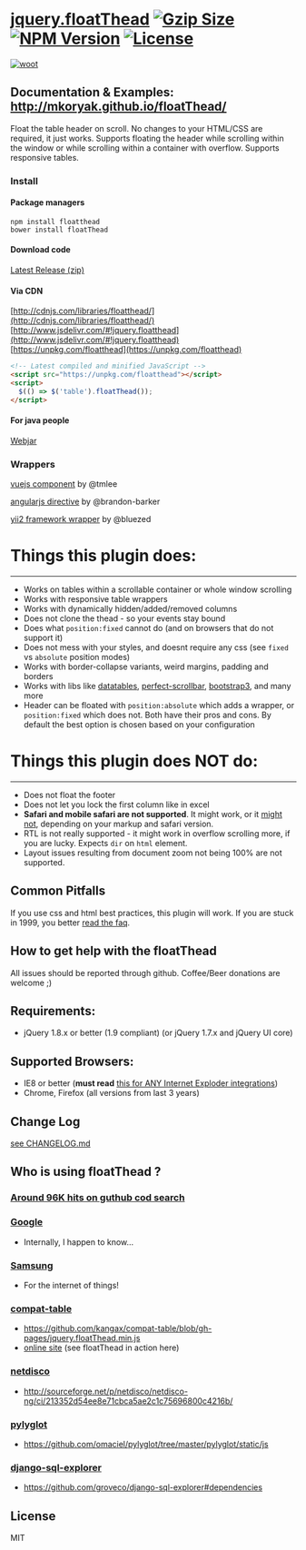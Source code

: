 <p align="left">
<h1>
    <a href="https://github.com/mkoryak/floatThead/releases">jquery.floatThead</a>
    <a href="https://unpkg.com/floatthead/dist/jquery.floatThead.min.js"><img
            src="http://img.badgesize.io/https://unpkg.com/floatthead/dist/jquery.floatThead.min.js?compression=gzip&style=flat-square"
            alt="Gzip Size"></a>
    <a href="https://www.npmjs.com/package/floatthead"><img src="https://img.shields.io/npm/v/floatthead.svg?style=flat-square"
                                                       alt="NPM Version"></a>
    <a href="https://github.com/mkoryak/floatThead/blob/master/LICENSE"><img
            src="https://img.shields.io/npm/l/floatthead.svg?style=flat-square" alt="License"></a>
</h1>
</p>


[![woot](http://giant.gfycat.com/AnyGloriousAlpaca.gif "or just click")](http://mkoryak.github.io/floatThead/)

## Documentation & Examples: http://mkoryak.github.io/floatThead/

Float the table header on scroll. No changes to your HTML/CSS are required, it just works.
Supports floating the header while scrolling within the window or while scrolling within a container with overflow.
Supports responsive tables.

### Install

#### Package managers
```console
npm install floatthead
bower install floatThead
```
#### Download code
[Latest Release (zip)](https://github.com/mkoryak/floatThead/archive/2.1.3.zip)

#### Via CDN
[http://cdnjs.com/libraries/floatthead/](http://cdnjs.com/libraries/floatthead/)    
[http://www.jsdelivr.com/#!jquery.floatthead](http://www.jsdelivr.com/#!jquery.floatthead)    
[https://unpkg.com/floatthead](https://unpkg.com/floatthead)    

```html
<!-- Latest compiled and minified JavaScript -->
<script src="https://unpkg.com/floatthead"></script>
<script>
  $(() => $('table').floatThead());
</script>
```

#### For java people
[Webjar](https://github.com/webjars/floatThead)

### Wrappers
[vuejs component](https://github.com/tmlee/vue-floatThead) by @tmlee

[angularjs directive](https://github.com/brandon-barker/angular-floatThead) by @brandon-barker

[yii2 framework wrapper](https://github.com/bluezed/yii2-floatThead) by @bluezed

# Things this plugin does:
---------
-   Works on tables within a scrollable container or whole window scrolling
-   Works with responsive table wrappers
-   Works with dynamically hidden/added/removed columns
-   Does not clone the thead - so your events stay bound
-   Does what `position:fixed` cannot do (and on browsers that do not support it)
-   Does not mess with your styles, and doesnt require any css (see `fixed` vs `absolute` position modes)
-   Works with border-collapse variants, weird margins, padding and borders
-   Works with libs like [datatables](http://datatables.net), [perfect-scrollbar](http://mkoryak.github.io/floatThead/examples/perfect-scrollbar/), [bootstrap3](http://mkoryak.github.io/floatThead/examples/bootstrap3/), and many more
-   Header can be floated with `position:absolute` which adds a wrapper, or `position:fixed` which does not. Both have their pros and cons. By default the best option is chosen based on your configuration


# Things this plugin does NOT do:
---------
-  Does not float the footer
-  Does not let you lock the first column like in excel
-  **Safari and mobile safari are not supported**. It might work, or it [might not](https://github.com/mkoryak/floatThead/issues/108), depending on your markup and safari version.
-  RTL is not really supported - it might work in overflow scrolling more, if you are lucky. Expects `dir` on `html` element.
-  Layout issues resulting from document zoom not being 100% are not supported.


Common Pitfalls
------
If you use css and html best practices, this plugin will work. If you are stuck in 1999, you better [read the faq](http://mkoryak.github.io/floatThead/faq/).

How to get help with the floatThead
------------
All issues should be reported through github. Coffee/Beer donations are welcome ;)

Requirements:
-------------

-   jQuery 1.8.x or better (1.9 compliant) (or jQuery 1.7.x and jQuery UI core)

Supported Browsers:
-------------
-   IE8 or better (**must read** [this for ANY Internet Exploder integrations](http://mkoryak.github.io/floatThead/examples/row-groups/))
-   Chrome, Firefox (all versions from last 3 years)


Change Log
----------
[see CHANGELOG.md](https://github.com/mkoryak/floatThead/blob/master/CHANGELOG.md)


## Who is using floatThead ?

### [Around 96K hits on guthub cod search](https://github.com/search?q=floatThead&ref=reposearch&type=Code&utf8=%E2%9C%93)

### [Google](https://www.youtube.com/watch?v=dQw4w9WgXcQ) 
- Internally, I happen to know...

### [Samsung](https://github.com/Samsung/iotjscode/blob/3d4de15ea32d27dce5885b2c8c9e3a783c846311/www/scripts/app/main.js#L234)
- For the internet of things!

### [compat-table](https://github.com/kangax/compat-table/) 
- https://github.com/kangax/compat-table/blob/gh-pages/jquery.floatThead.min.js
- [online site](http://kangax.github.io/compat-table/es6/) (see floatThead in action here)

### [netdisco](http://netdisco.org)
- http://sourceforge.net/p/netdisco/netdisco-ng/ci/213352d54ee8e71cbca5ae2c1c75696800c4216b/

### [pylyglot](https://github.com/omaciel/pylyglot)
- https://github.com/omaciel/pylyglot/tree/master/pylyglot/static/js

### [django-sql-explorer](https://github.com/groveco/django-sql-explorer)
- https://github.com/groveco/django-sql-explorer#dependencies


License
-------
MIT
